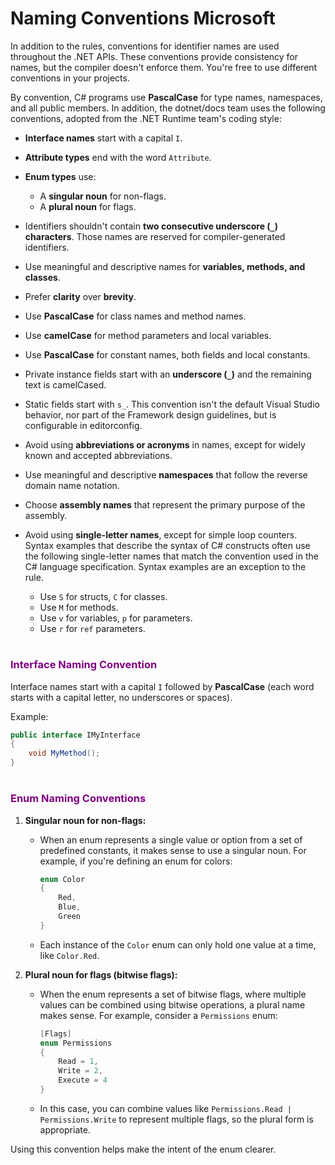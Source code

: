 # Naming Conventions Microsoft

In addition to the rules, conventions for identifier names are used throughout the .NET APIs. These conventions provide consistency for names, but the compiler doesn't enforce them. You're free to use different conventions in your projects.

By convention, C# programs use **PascalCase** for type names, namespaces, and all public members. In addition, the dotnet/docs team uses the following conventions, adopted from the .NET Runtime team's coding style:

- **Interface names** start with a capital `I`.
- **Attribute types** end with the word `Attribute`.
- **Enum types** use:
  - A **singular noun** for non-flags.
  - A **plural noun** for flags.
- Identifiers shouldn't contain **two consecutive underscore (`_`) characters**. Those names are reserved for compiler-generated identifiers.
- Use meaningful and descriptive names for **variables, methods, and classes**.
- Prefer **clarity** over **brevity**.
- Use **PascalCase** for class names and method names.
- Use **camelCase** for method parameters and local variables.
- Use **PascalCase** for constant names, both fields and local constants.
- Private instance fields start with an **underscore (`_`)** and the remaining text is camelCased.
- Static fields start with `s_`. This convention isn't the default Visual Studio behavior, nor part of the Framework design guidelines, but is configurable in editorconfig.
- Avoid using **abbreviations or acronyms** in names, except for widely known and accepted abbreviations.
- Use meaningful and descriptive **namespaces** that follow the reverse domain name notation.
- Choose **assembly names** that represent the primary purpose of the assembly.
- Avoid using **single-letter names**, except for simple loop counters. Syntax examples that describe the syntax of C# constructs often use the following single-letter names that match the convention used in the C# language specification. Syntax examples are an exception to the rule.
  
  - Use `S` for structs, `C` for classes.
  - Use `M` for methods.
  - Use `v` for variables, `p` for parameters.
  - Use `r` for `ref` parameters.


# <h3 style="color:purple;">Interface Naming Convention</h3>

Interface names start with a capital `I` followed by **PascalCase** (each word starts with a capital letter, no underscores or spaces).

Example:

```csharp
public interface IMyInterface
{
    void MyMethod();
}
```

# <h3 style="color:purple;">Enum Naming Conventions</h3>

1. **Singular noun for non-flags:**
   - When an enum represents a single value or option from a set of predefined constants, it makes sense to use a singular noun. For example, if you're defining an enum for colors:
     ```csharp
     enum Color
     {
         Red,
         Blue,
         Green
     }
     ```
   - Each instance of the `Color` enum can only hold one value at a time, like `Color.Red`.

2. **Plural noun for flags (bitwise flags):**
   - When the enum represents a set of bitwise flags, where multiple values can be combined using bitwise operations, a plural name makes sense. For example, consider a `Permissions` enum:
     ```csharp
     [Flags]
     enum Permissions
     {
         Read = 1,
         Write = 2,
         Execute = 4
     }
     ```
   - In this case, you can combine values like `Permissions.Read | Permissions.Write` to represent multiple flags, so the plural form is appropriate.

Using this convention helps make the intent of the enum clearer.
